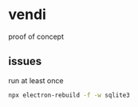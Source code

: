 # vendi

proof of concept

## issues

run at least once

```bash
npx electron-rebuild -f -w sqlite3
```
